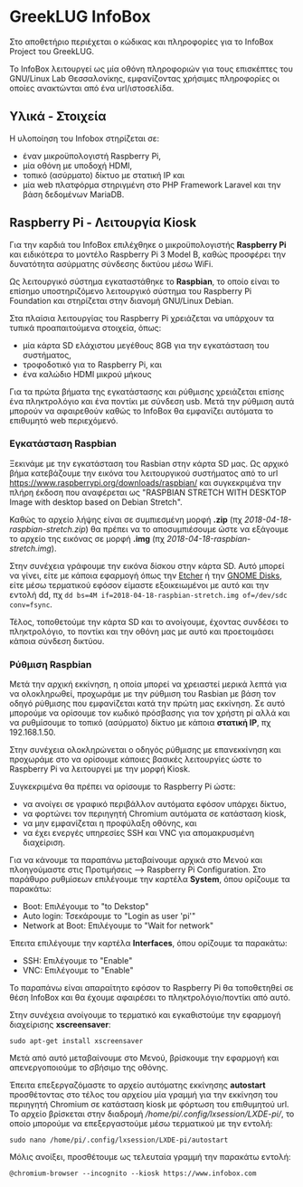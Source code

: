 # GreekLUG InfoBox

Στο αποθετήριο περιέχεται ο κώδικας και πληροφορίες για το InfoBox Project του GreekLUG.

Το InfoBox λειτουργεί ως μία οθόνη πληροφοριών για τους επισκέπτες του GNU/Linux Lab Θεσσαλονίκης, εμφανίζοντας χρήσιμες πληροφορίες οι οποίες ανακτώνται από ένα url/ιστοσελίδα.

## Υλικά - Στοιχεία

Η υλοποίηση του Infobox στηρίζεται σε:
* έναν μικροϋπολογιστή Raspberry Pi, 
* μία οθόνη με υποδοχή HDMΙ,
* τοπικό (ασύρματο) δίκτυο με στατική IP και 
* μία web πλατφόρμα στηριγμένη στο PHP Framework Laravel και την βάση δεδομένων MariaDB.


## Raspberry Pi - Λειτουργία Kiosk

Για την καρδιά του InfoBox επιλέχθηκε ο μικροϋπολογιστής **Raspberry Pi** και ειδικότερα το μοντέλο Raspberry Pi 3 Model B, καθώς προσφέρει την δυνατότητα ασύρματης σύνδεσης δικτύου μέσω WiFi.

Ως λειτουργικό σύστημα εγκαταστάθηκε το **Raspbian**, το οποίο είναι το επίσημο υποστηριζόμενο λειτουργικό σύστημα του Raspberry Pi Foundation και στηρίζεται στην διανομή GNU/Linux Debian.

Στα πλαίσια λειτουργίας του Raspberry Pi χρειάζεται να υπάρχουν τα τυπικά προαπαιτούμενα στοιχεία, όπως:
* μία κάρτα SD ελάχιστου μεγέθους 8GB για την εγκατάσταση του συστήματος,
* τροφοδοτικό για το Raspberry Pi, και
* ένα καλώδιο HDMI μικρού μήκους

Για τα πρώτα βήματα της εγκατάστασης και ρύθμισης χρειάζεται επίσης ένα πληκτρολόγιο και ένα ποντίκι με σύνδεση usb.
Μετά την ρύθμιση αυτά μπορούν να αφαιρεθούν καθώς το InfoBox θα εμφανίζει αυτόματα το επιθυμητό web περιεχόμενό.

### Εγκατάσταση Raspbian

Ξεκινάμε με την εγκατάσταση του Rasbian στην κάρτα SD μας. Ως αρχικό βήμα κατεβάζουμε την εικόνα του λειτουργικού συστήματος από το url https://www.raspberrypi.org/downloads/raspbian/ και συγκεκριμένα την πλήρη έκδοση που αναφέρεται ως "RASPBIAN STRETCH WITH DESKTOP Image with desktop based on Debian Stretch".

Καθώς το αρχείο λήψης είναι σε συμπιεσμένη μορφή **.zip** (πχ *2018-04-18-raspbian-stretch.zip*) θα πρέπει να το αποσυμπιέσουμε ώστε να εξάγουμε το αρχείο της εικόνας σε μορφή **.img** (πχ *2018-04-18-raspbian-stretch.img*). 

Στην συνέχεια γράφουμε την εικόνα δίσκου στην κάρτα SD. Αυτό μπορεί να γίνει, είτε με κάποια εφαρμογή όπως την [Etcher](https://etcher.io/) ή την [GNOME Disks](https://wiki.gnome.org/Apps/Disks), είτε μέσω τερματικού εφόσον είμαστε εξοικειωμένοι με αυτό και την εντολή dd, πχ `dd bs=4M if=2018-04-18-raspbian-stretch.img of=/dev/sdc conv=fsync`.

Τέλος, τοποθετούμε την κάρτα SD και το ανοίγουμε, έχοντας συνδέσει το πληκτρολόγιο, το ποντίκι και την οθόνη μας με αυτό και προετοιμάσει κάποια σύνδεση δικτύου.

### Ρύθμιση Raspbian

Μετά την αρχική εκκίνηση, η οποία μπορεί να χρειαστεί μερικά λεπτά για να ολοκληρωθεί, προχωράμε με την ρύθμιση του Rasbian με βάση τον οδηγό ρύθμισης που εμφανίζεται κατά την πρώτη μας εκκίνηση. Σε αυτό μπορούμε να ορίσουμε τον κωδικό πρόσβασης για τον χρήστη pi αλλά και να ρυθμίσουμε το τοπικό (ασύρματο) δίκτυο με κάποια **στατική IP**, πχ 192.168.1.50.

Στην συνέχεια ολοκληρώνεται ο οδηγός ρύθμισης με επανεκκίνηση και προχωράμε στο να ορίσουμε κάποιες βασικές λειτουργίες ώστε το Raspberry Pi να λειτουργεί με την μορφή Kiosk.

Συγκεκριμένα θα πρέπει να ορίσουμε το Raspberry Pi ώστε:
* να ανοίγει σε γραφικό περιβάλλον αυτόματα εφόσον υπάρχει δίκτυο, 
* να φορτώνει τον περιηγητή Chromium αυτόματα σε κατάσταση kiosk,
* να μην εμφανίζεται η προφύλαξη οθόνης, και
* να έχει ενεργές υπηρεσίες SSH και VNC για απομακρυσμένη διαχείριση.

Για να κάνουμε τα παραπάνω μεταβαίνουμε αρχικά στο Μενού και πλοηγούμαστε στις Προτιμήσεις --> Raspberry Pi Configuration.
Στο παράθυρο ρυθμίσεων επιλέγουμε την καρτέλα **System**, όπου ορίζουμε τα παρακάτω: 
* Boot: Επιλέγουμε το "to Dekstop"
* Auto login: Τσεκάρουμε το "Login as user 'pi'"
* Network at Boot: Επιλέγουμε το "Wait for network"

Έπειτα επιλέγουμε την καρτέλα **Interfaces**, όπου ορίζουμε τα παρακάτω: 
* SSH: Επιλέγουμε το "Enable"
* VNC: Επιλέγουμε το "Enable"

Το παραπάνω είναι απαραίτητο εφόσον το Raspberry Pi θα τοποθετηθεί σε θέση InfoBox και θα έχουμε αφαιρέσει το πληκτρολόγιο/ποντίκι από αυτό.

Στην συνέχεια ανοίγουμε το τερματικό και εγκαθιστούμε την εφαρμογή διαχείρισης **xscreensaver**:

`sudo apt-get install xscreensaver`

Μετά από αυτό μεταβαίνουμε στο Μενού, βρίσκουμε την εφαρμογή και απενεργοποιούμε το σβήσιμο της οθόνης.

Έπειτα επεξεργαζόμαστε το αρχείο αυτόματης εκκίνησης **autostart** προσθέτοντας στο τέλος του αρχείου μία γραμμή για την εκκίνηση του περιηγητή Chromium σε κατάσταση kiosk με φόρτωση του επιθυμητού url.
Το αρχείο βρίσκεται στην διαδρομή */home/pi/.config/lxsession/LXDE-pi/*, το οποίο μπορούμε να επεξεργαστούμε μέσω τερματικού με την εντολή:

`sudo nano /home/pi/.config/lxsession/LXDE-pi/autostart`

Μόλις ανοίξει, προσθέτουμε ως τελευταία γραμμή την παρακάτω εντολή:

`@chromium-browser --incognito --kiosk https://www.infobox.com`
